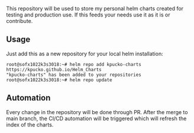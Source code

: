 This repository will be used to store my personal helm charts created for testing and production use.
If this feeds your needs use it as it is or contribute.

## Usage

Just add this as a new repository for your local helm installation:

```
root@sofx1022k3s3018:~# helm repo add kpucko-charts https://kpucko.github.io/Helm_Charts
"kpucko-charts" has been added to your repositories
root@sofx1022k3s3018:~# helm repo update
```

## Automation
Every change in the repository will be done through PR. After the merge to main branch, the CI/CD automation will be triggered which will refresh the index of the charts.
